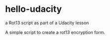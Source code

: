 # hello-udacity
a Rot13 script as part of a Udacity lesson

A simple script to create a rot13 encryption form.
